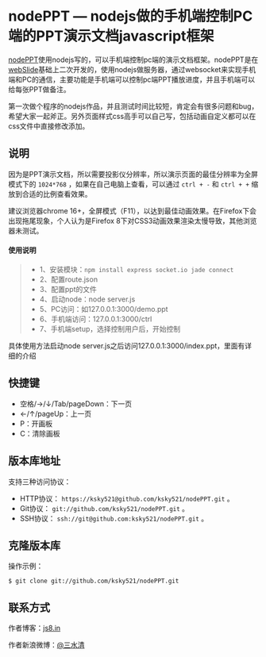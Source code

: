 # nodePPT — nodejs做的手机端控制PC端的PPT演示文档javascript框架
[nodePPT](https://github.com/ksky521/nodePPT)使用nodejs写的，可以手机端控制pc端的演示文档框架。nodePPT是在[webSlide](https://github.com/ksky521/webSlide)基础上二次开发的，使用nodejs做服务器，通过websocket来实现手机端和PC的通信，主要功能是手机端可以控制pc端PPT播放进度，并且手机端可以给每张PPT做备注。

第一次做个程序的nodejs作品，并且测试时间比较短，肯定会有很多问题和bug，希望大家一起斧正。另外页面样式css高手可以自己写，包括动画自定义都可以在css文件中直接修改添加。

## 说明

因为是PPT演示文档，所以需要投影仪分辨率，所以演示页面的最佳分辨率为全屏模式下的 ``1024*768`` ，如果在自己电脑上查看，可以通过 ``ctrl + -`` 和 ``ctrl + +`` 缩放到合适的比例查看效果。

建议浏览器chrome 16+，全屏模式（F11），以达到最佳动画效果。在Firefox下会出现拖尾现象，个人认为是Firefox 8下对CSS3动画效果渲染太慢导致，其他浏览器未测试。

#### 使用说明
> * 1、安装模块：`npm install express socket.io jade connect`
> * 2、配置route.json
> * 3、配置ppt的文件
> * 4、启动node：node server.js
> * 5、PC访问：如127.0.0.1:3000/demo.ppt
> * 6、手机端访问：127.0.0.1:3000/ctrl
> * 7、手机端setup，选择控制用户后，开始控制

具体使用方法启动node server.js之后访问127.0.0.1:3000/index.ppt，里面有详细的介绍

## 快捷键

* 空格/→/↓/Tab/pageDown：下一页
* ←/↑/pageUp：上一页
* P：开画板
* C：清除画板

## 版本库地址

支持三种访问协议：

* HTTP协议： `https://ksky521@github.com/ksky521/nodePPT.git` 。
* Git协议： `git://github.com/ksky521/nodePPT.git` 。
* SSH协议： `ssh://git@github.com:ksky521/nodePPT.git` 。

## 克隆版本库

操作示例：

    $ git clone git://github.com/ksky521/nodePPT.git
	
## 联系方式

作者博客：[js8.in](http://js8.in)

作者新浪微博：[@三水清](http://weibo.com/sanshuiqing)